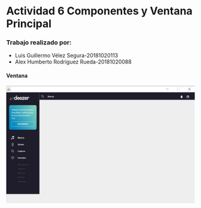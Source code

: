 # Actividad 6 Componentes y Ventana Principal

### Trabajo realizado por:
* Luis Guillermo Vélez Segura-20181020113
* Alex Humberto Rodriguez Rueda-20181020088

#### Ventana
![Actividad6](Imagenes/Actividad6.jpg)
